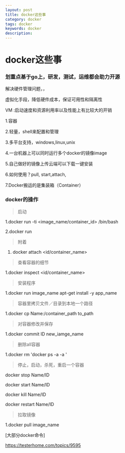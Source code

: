 ```yaml
---
layout: post
title: docker这些事
category: docker
tags: docker
keywords: docker
description:
---
```

# docker这些事

### 划重点基于go上，研发，测试，运维都会助力开源

解决硬件管理问题，，

虚拟化手段，降低硬件成本，保证可用性和隔离性

VM :启动速度和资源利用率以及性能上有比较大的开销



1.容器

2.轻量，shell来配置和管理

3.多平台支持，windows,linux,unix

4.一台机器上可以同时运行多个docker的镜像image

5.自己做好的镜像上传云端可以下载一键安装

6.如何使用？pull, start,attach,

7.Docker搬运的是集装箱（Container）

### docker的操作

> 启动

1.docker run -ti <image_name/container_id> /bin/bash

2.docker run

> 附着

1. docker attach <id/container_name>

> 查看容器的细节

1.docker inspect <id/container_name>

> 安装程序

1.docker run image_name apt-get install -y app_name

> 容器里拷贝文件／目录到本地一个路径

1.docker cp Name:/container_path to_path

> 对容器修改并保存

1.docker commit ID  new_iamge_name

> 删除all容器

1.docker rm 'docker ps -a -a '

> 停止，启动，杀死，重启一个容器

docker stop Name/ID

docker start Name/ID

docker kill Name/ID

docker restart Name/ID

> 拉取镜像

1.docker pull image_name

[大部分docker命令]

https://testerhome.com/topics/9595
